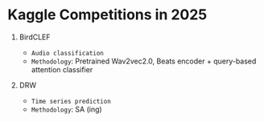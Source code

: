 # Kaggle Competitions in 2025

1. BirdCLEF
    * ```Audio classification```
    * ```Methodology```: Pretrained Wav2vec2.0, Beats encoder + query-based attention classifier

2. DRW
    * ```Time series prediction```
    * ```Methodology```: SA (ing)